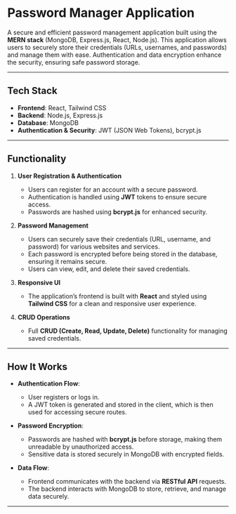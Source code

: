 # **Password Manager Application**

A secure and efficient password management application built using the **MERN stack** (MongoDB, Express.js, React, Node.js). This application allows users to securely store their credentials (URLs, usernames, and passwords) and manage them with ease. Authentication and data encryption enhance the security, ensuring safe password storage.

---

## **Tech Stack**

- **Frontend**: React, Tailwind CSS
- **Backend**: Node.js, Express.js
- **Database**: MongoDB
- **Authentication & Security**: JWT (JSON Web Tokens), bcrypt.js

---

## **Functionality**

1. **User Registration & Authentication**
   - Users can register for an account with a secure password.
   - Authentication is handled using **JWT** tokens to ensure secure access.
   - Passwords are hashed using **bcrypt.js** for enhanced security.

2. **Password Management**
   - Users can securely save their credentials (URL, username, and password) for various websites and services.
   - Each password is encrypted before being stored in the database, ensuring it remains secure.
   - Users can view, edit, and delete their saved credentials.

3. **Responsive UI**
   - The application’s frontend is built with **React** and styled using **Tailwind CSS** for a clean and responsive user experience.

4. **CRUD Operations**
   - Full **CRUD (Create, Read, Update, Delete)** functionality for managing saved credentials.

---

## **How It Works**

- **Authentication Flow**:
  - User registers or logs in.
  - A JWT token is generated and stored in the client, which is then used for accessing secure routes.

- **Password Encryption**:
  - Passwords are hashed with **bcrypt.js** before storage, making them unreadable by unauthorized access.
  - Sensitive data is stored securely in MongoDB with encrypted fields.

- **Data Flow**:
  - Frontend communicates with the backend via **RESTful API** requests.
  - The backend interacts with MongoDB to store, retrieve, and manage data securely.

---
